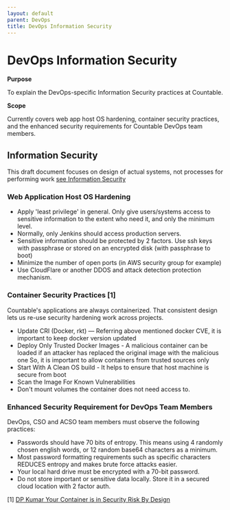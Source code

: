 ```yaml
---
layout: default
parent: DevOps
title: DevOps Information Security
---
```


# DevOps Information Security

**Purpose**

To explain the DevOps-specific Information Security practices at Countable.

**Scope**

Currently covers web app host OS hardening, container security practices, and the enhanced security requirements for Countable DevOps team members.


## Information Security

This draft document focuses on design of actual systems, not processes for performing work [see Information Security](../programming/INFOSEC/)

### Web Application Host OS Hardening

  - Apply 'least privilege' in general. Only give users/systems access to sensitive information to the extent who need it, and only the minimum level.
  - Normally, only Jenkins should access production servers.
  - Sensitive information should be protected by 2 factors. Use ssh keys
    with passphrase or stored on an encrypted disk (with passphrase to
    boot)
  - Minimize the number of open ports (in AWS security group for
    example)
  - Use CloudFlare or another DDOS and attack detection protection
    mechanism.

### Container Security Practices \[1\]

Countable's applications are always containerized. That consistent design lets us re-use security hardening work across projects.

  - Update CRI (Docker, rkt) — Referring above mentioned docker CVE, it is important to keep docker version updated
  - Deploy Only Trusted Docker Images - A malicious container can be loaded if an attacker has replaced the original image with the malicious one So, it is important to allow containers from trusted sources only
  - Start With A Clean OS build - It helps to ensure that host machine is secure from boot
  - Scan the Image For Known Vulnerabilities
  - Don't mount volumes the container does not need access to.

### Enhanced Security Requirement for DevOps Team Members

DevOps, CSO and ACSO team members must observe the following practices:
    
- Passwords should have 70 bits of entropy. This means using 4 randomly chosen english words, or 12 random base64 characters as a minimum.
- Most password formatting requirements such as specific characters REDUCES entropy and makes brute force attacks easier.
- Your local hard drive must be encrypted with a 70-bit password.
- Do not store important or sensitive data locally. Store it in a secured cloud location with 2 factor auth.

\[1\] [DP Kumar Your Container is in Security Risk By Design](https://medium.com/@dpkumar/your-container-is-in-security-risk-by-design-8a7034f2f9b1)
